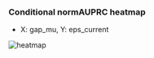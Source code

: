 ### Conditional normAUPRC heatmap

- X: gap_mu, Y: eps_current

![heatmap](/home/elicer/project_0814_2/results/20250816-025922/holdout/conditional_heatmap_gap_mu_vs_eps_current.png)
